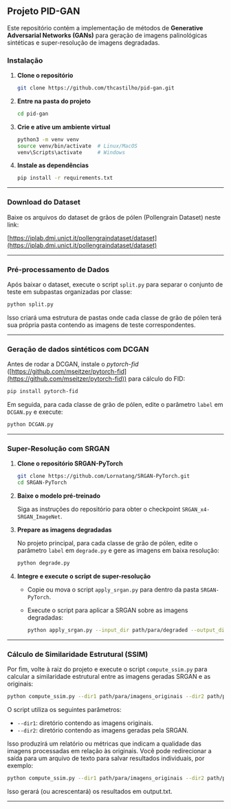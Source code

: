 ## Projeto PID-GAN

Este repositório contém a implementação de métodos de **Generative Adversarial Networks (GANs)** para geração de imagens palinológicas sintéticas e super-resolução de imagens degradadas.

### Instalação

1. **Clone o repositório**

   ```bash
   git clone https://github.com/thcastilho/pid-gan.git
   ```
2. **Entre na pasta do projeto**

   ```bash
   cd pid-gan
   ```
3. **Crie e ative um ambiente virtual**

   ```bash
   python3 -m venv venv
   source venv/bin/activate  # Linux/MacOS
   venv\Scripts\activate     # Windows
   ```
4. **Instale as dependências**

   ```bash
   pip install -r requirements.txt
   ```

---

### Download do Dataset

Baixe os arquivos do dataset de grãos de pólen (Pollengrain Dataset) neste link:

[https://iplab.dmi.unict.it/pollengraindataset/dataset](https://iplab.dmi.unict.it/pollengraindataset/dataset)

---

### Pré-processamento de Dados

Após baixar o dataset, execute o script `split.py` para separar o conjunto de teste em subpastas organizadas por classe:

```bash
python split.py
```

Isso criará uma estrutura de pastas onde cada classe de grão de pólen terá sua própria pasta contendo as imagens de teste correspondentes.

---

### Geração de dados sintéticos com DCGAN

Antes de rodar a DCGAN, instale o *pytorch-fid* ([https://github.com/mseitzer/pytorch-fid](https://github.com/mseitzer/pytorch-fid)) para cálculo do FID:

   ```bash
   pip install pytorch-fid
   ```

Em seguida, para cada classe de grão de pólen, edite o parâmetro `label` em `DCGAN.py` e execute:

```bash
python DCGAN.py
```

---

### Super-Resolução com SRGAN

1. **Clone o repositório SRGAN-PyTorch**

   ```bash
   git clone https://github.com/Lornatang/SRGAN-PyTorch.git
   cd SRGAN-PyTorch
   ```

2. **Baixe o modelo pré-treinado**

   Siga as instruções do repositório para obter o checkpoint `SRGAN_x4-SRGAN_ImageNet`.

3. **Prepare as imagens degradadas**

   No projeto principal, para cada classe de grão de pólen, edite o parâmetro `label` em `degrade.py` e gere as imagens em baixa resolução:

   ```bash
   python degrade.py
   ```

4. **Integre e execute o script de super-resolução**

   * Copie ou mova o script `apply_srgan.py` para dentro da pasta `SRGAN-PyTorch`.
   * Execute o script para aplicar a SRGAN sobre as imagens degradadas:

     ```bash
     python apply_srgan.py --input_dir path/para/degraded --output_dir path/para/srgan_output
     ```

---

### Cálculo de Similaridade Estrutural (SSIM)

Por fim, volte à raiz do projeto e execute o script `compute_ssim.py` para calcular a similaridade estrutural entre as imagens geradas SRGAN e as originais:

```bash
python compute_ssim.py --dir1 path/para/imagens_originais --dir2 path/para/srgan_output
```

O script utiliza os seguintes parâmetros:

* `--dir1`: diretório contendo as imagens originais.
* `--dir2`: diretório contendo as imagens geradas pela SRGAN.

Isso produzirá um relatório ou métricas que indicam a qualidade das imagens processadas em relação às originais. Você pode redirecionar a saída para um arquivo de texto para salvar resultados individuais, por exemplo:
```bash
python compute_ssim.py --dir1 path/para/imagens_originais --dir2 path/para/imagens_processadas >> output.txt
```
Isso gerará (ou acrescentará) os resultados em output.txt.

---
